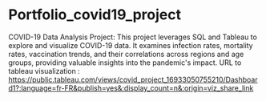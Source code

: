 # Portfolio_covid19_project
COVID-19 Data Analysis Project: This project leverages SQL and Tableau to explore and visualize COVID-19 data. It examines infection rates, mortality rates, vaccination trends, and their correlations across regions and age groups, providing valuable insights into the pandemic's impact.
URL to tableau visualization : https://public.tableau.com/views/covid_project_16933050755210/Dashboard1?:language=fr-FR&publish=yes&:display_count=n&:origin=viz_share_link
